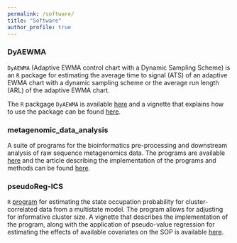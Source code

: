```yaml
---
permalink: /software/
title: "Software"
author_profile: true
---
```


### DyAEWMA

`DyAEWMA` (Adaptive EWMA control chart with a Dynamic Sampling Scheme) is an `R` package for estimating the average time to signal (ATS) of an adaptive EWMA chart with a dynamic sampling scheme or the average run length (ARL) of the adaptive EWMA chart.

The `R` packgage `DyAEWMA` is available [here](https://github.com/samuelanyaso/DyAEWMA) and a vignette that explains how to use the package can be found [here](http://samuelanyaso.github.io/files/DyAEWMA_vignette.pdf).

### metagenomic_data_analysis 
A suite of programs for the bioinformatics pre-processing and downstream analysis of raw sequence metagenomics data. The programs are available [here](https://github.com/samuelanyaso/metagenomic_data_analysis) and the article describing the implementation of the programs and methods can be found [here](https://link.springer.com/chapter/10.1007/978-3-030-73351-3_3).

### pseudoReg-ICS
`R` [program](https://github.com/samuelanyaso/pseudoReg-ICS) for estimating the state occupation probability for cluster-correlated data from a multistate model. The program allows for adjusting for informative cluster size. A vignette that describes the implementation of the program, along with the application of pseudo-value regression for estimating the effects of available covariates on the SOP is available [here](https://github.com/samuelanyaso/pseudoReg-ICS/blob/master/README.pdf).
